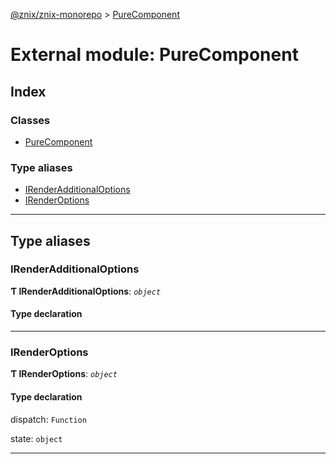 [@znix/znix-monorepo](../README.md) > [PureComponent](../modules/purecomponent.md)

# External module: PureComponent

## Index

### Classes

* [PureComponent](../classes/purecomponent.purecomponent-1.md)

### Type aliases

* [IRenderAdditionalOptions](purecomponent.md#irenderadditionaloptions)
* [IRenderOptions](purecomponent.md#irenderoptions)

---

## Type aliases

<a id="irenderadditionaloptions"></a>

###  IRenderAdditionalOptions

**Ƭ IRenderAdditionalOptions**: *`object`*

#### Type declaration

[index: `string`]: `any`

___
<a id="irenderoptions"></a>

###  IRenderOptions

**Ƭ IRenderOptions**: *`object`*

#### Type declaration

 dispatch: `Function`

 state: `object`

___

